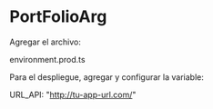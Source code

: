 # PortFolioArg

Agregar el archivo:

environment.prod.ts

Para el despliegue, agregar y configurar la variable:

URL_API: "http://tu-app-url.com/"
